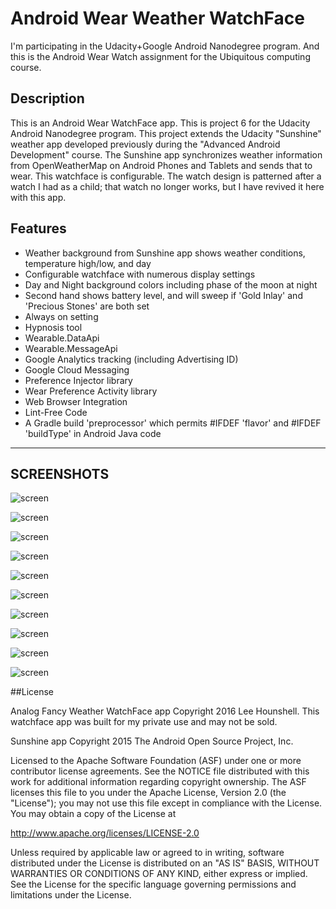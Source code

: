 Android Wear Weather WatchFace
==============================

I'm participating in the Udacity+Google Android Nanodegree program.
And this is the Android Wear Watch assignment for the Ubiquitous computing course.


## Description

This is an Android Wear WatchFace app. This is project 6 for the Udacity Android Nanodegree program.
This project extends the Udacity "Sunshine" weather app developed previously during the "Advanced Android Development" course.
The Sunshine app synchronizes weather information from OpenWeatherMap on Android Phones and Tablets and sends that to wear.
This watchface is configurable. The watch design is patterned after a watch I had as a child; that watch no longer works,
but I have revived it here with this app.


## Features
 * Weather background from Sunshine app shows weather conditions, temperature high/low, and day
 * Configurable watchface with numerous display settings
 * Day and Night background colors including phase of the moon at night
 * Second hand shows battery level, and will sweep if 'Gold Inlay' and 'Precious Stones' are both set
 * Always on setting
 * Hypnosis tool
 * Wearable.DataApi
 * Wearable.MessageApi
 * Google Analytics tracking (including Advertising ID)
 * Google Cloud Messaging
 * Preference Injector library
 * Wear Preference Activity library
 * Web Browser Integration
 * Lint-Free Code
 * A Gradle build 'preprocessor' which permits #IFDEF 'flavor' and #IFDEF 'buildType' in Android Java code


---
SCREENSHOTS
---


![screen](../master/screens/analog_fancy_weather.gif)

![screen](../master/screens/original_watchface_reference_image.jpg)

![screen](../master/screens/watch_face_01.png)

![screen](../master/screens/watch_face_02.png)

![screen](../master/screens/watch_face_03.png)

![screen](../master/screens/watch_face_04.png)

![screen](../master/screens/watch_face_05.png)

![screen](../master/screens/watch_face_06.png)

![screen](../master/screens/watch_face_07.png)

![screen](../master/screens/watch_face_08.png)


##License

Analog Fancy Weather WatchFace app Copyright 2016 Lee Hounshell.
This watchface app was built for my private use and may not be sold.

Sunshine app Copyright 2015 The Android Open Source Project, Inc.

Licensed to the Apache Software Foundation (ASF) under one or more contributor
license agreements.  See the NOTICE file distributed with this work for
additional information regarding copyright ownership.  The ASF licenses this
file to you under the Apache License, Version 2.0 (the "License"); you may not
use this file except in compliance with the License.  You may obtain a copy of
the License at

http://www.apache.org/licenses/LICENSE-2.0

Unless required by applicable law or agreed to in writing, software
distributed under the License is distributed on an "AS IS" BASIS, WITHOUT
WARRANTIES OR CONDITIONS OF ANY KIND, either express or implied.  See the
License for the specific language governing permissions and limitations under
the License.

